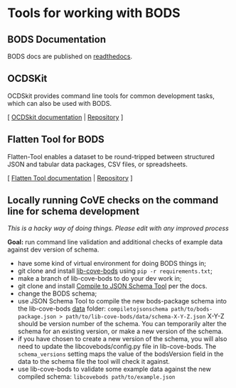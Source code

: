 # Tools for working with BODS

## BODS Documentation

BODS docs are published on [readthedocs](http://standard.openownership.org).

## OCDSKit
OCDSkit provides command line tools for common development tasks, which can also be used with BODS.

[ [OCDSkit documentation](https://ocdskit.readthedocs.io/en/master/cli.html) | [Repository](https://github.com/openownership/ocdskit) ]

## Flatten Tool for BODS
Flatten-Tool enables a dataset to be round-tripped between structured JSON and tabular data packages, CSV files, or spreadsheets.

[ [Flatten Tool documentation](https://flatten-tool.readthedocs.io/en/latest/usage-bods/) | [Repository](https://github.com/OpenDataServices/flatten-tool) ]

## Locally running CoVE checks on the command line for schema development
_This is a hacky way of doing things. Please edit with any improved process_

**Goal:** run command line validation and additional checks of example data against dev version of schema.  

* have some kind of virtual environment for doing BODS things in;
* git clone and install [lib-cove-bods](https://github.com/openownership/lib-cove-bods) using `pip -r requirements.txt`;
* make a branch of lib-cove-bods to do your dev work in;
* git clone and install [Compile to JSON Schema Tool](https://github.com/OpenDataServices/compile-to-json-schema) per the docs.
* change the BODS schema;
* use JSON Schema Tool to compile the new bods-package schema into the lib-cove-bods [data](https://github.com/openownership/lib-cove-bods/tree/master/data) folder: `compiletojsonschema path/to/bods-package.json > path/to/lib-cove-bods/data/schema-X-Y-Z.json` X-Y-Z should be version number of the schema. You can temporarily alter the schema for an existing version, or make a new version of the schema.
* if you have chosen to create a new version of the schema, you will also need to update the libcovebods/config.py file in lib-cove-bods. The `schema_versions` setting maps the value of the bodsVersion field in the data to the schema file the tool will check it against.
* use lib-cove-bods to validate some example data against the new compiled schema: `libcovebods path/to/example.json`
